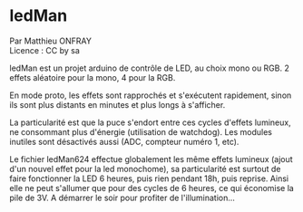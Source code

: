 # ledMan

Par Matthieu ONFRAY  
Licence : CC by sa

ledMan est un projet arduino de contrôle de LED, au choix mono ou RGB.
2 effets aléatoire pour la mono, 4 pour la RGB.

En mode proto, les effets sont rapprochés et s'exécutent rapidement, sinon ils sont plus distants en minutes et plus longs à s'afficher.

La particularité est que la puce s'endort entre ces cycles d'effets lumineux, ne consommant plus d'énergie (utilisation de watchdog). Les modules inutiles sont désactivés aussi (ADC, compteur numéro 1, etc).

Le fichier ledMan624 effectue globalement les même effets lumineux (ajout d'un nouvel effet pour la led monochome), sa particularité est surtout de faire fonctionner la LED 6 heures, puis rien pendant 18h, puis reprise. Ainsi elle ne peut s'allumer que pour des cycles de 6 heures, ce qui économise la pile de 3V. A démarrer le soir pour profiter de l'illumination...
